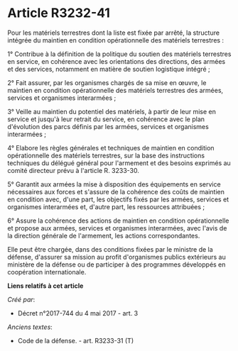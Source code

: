 # Article R3232-41

Pour les matériels terrestres dont la liste est fixée par arrêté, la structure intégrée du maintien en condition
opérationnelle des matériels terrestres : 

1° Contribue à la définition de la politique du soutien des matériels terrestres en service, en cohérence avec les
orientations des directions, des armées et des services, notamment en matière de soutien logistique intégré ; 

2° Fait assurer, par les organismes chargés de sa mise en œuvre, le maintien en condition opérationnelle des matériels
terrestres des armées, services et organismes interarmées ; 

3° Veille au maintien du potentiel des matériels, à partir de leur mise en service et jusqu'à leur retrait du service, en
cohérence avec le plan d'évolution des parcs définis par les armées, services et organismes interarmées ; 

4° Elabore les règles générales et techniques de maintien en condition opérationnelle des matériels terrestres, sur la base
des instructions techniques du délégué général pour l'armement et des besoins exprimés au comité directeur prévu à l'article
R. 3233-30. 

5° Garantit aux armées la mise à disposition des équipements en service nécessaires aux forces et s'assure de la cohérence
des coûts de maintien en condition avec, d'une part, les objectifs fixés par les armées, services et organismes interarmées
et, d'autre part, les ressources attribuées ; 

6° Assure la cohérence des actions de maintien en condition opérationnelle et propose aux armées, services et organismes
interarmées, avec l'avis de la direction générale de l'armement, les actions correspondantes. 

Elle peut être chargée, dans des conditions fixées par le ministre de la défense, d'assurer sa mission au profit d'organismes
publics extérieurs au ministère de la défense ou de participer à des programmes développés en coopération internationale.

**Liens relatifs à cet article**

_Créé par_:

  - Décret n°2017-744 du 4 mai 2017 - art. 3

_Anciens textes_:

  - Code de la défense. - art. R3233-31 (T)

